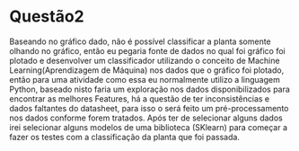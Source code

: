 # Questão2

Baseando no gráfico dado, não é possível classificar a planta somente olhando no gráfico, então eu pegaria fonte de dados no qual foi gráfico foi plotado e desenvolver um classificador utilizando o conceito de Machine Learning(Aprendizagem de Máquina) nos dados que o gráfico foi plotado, então para uma atividade como essa eu normalmente utilizo a linguagem Python,  baseado nisto faria um exploração nos dados disponibilizados para encontrar as melhores Features, há a questão de ter inconsistências e dados faltantes do datasheet, para isso o será feito um pré-processamento nos dados conforme forem tratados. Após ter de selecionar alguns dados irei selecionar alguns modelos de uma biblioteca (SKlearn) para começar a fazer os testes com a classificação da planta que foi passada.
